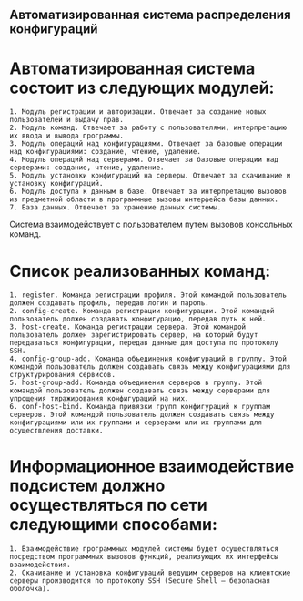 ## Автоматизированная система распределения конфигураций
# Автоматизированная система состоит из следующих модулей:
    1. Модуль регистрации и авторизации. Отвечает за создание новых пользователей и выдачу прав.
    2. Модуль команд. Отвечает за работу с пользователями, интерпретацию их ввода и вывода программы. 
    3. Модуль операций над конфигурациями. Отвечает за базовые операции над конфигурациями: создание, чтение, удаление.
    4. Модуль операций над серверами. Отвечает за базовые операции над серверами: создание, чтение, удаление.
    5. Модуль установки конфигураций на серверы. Отвечает за скачивание и установку конфигураций.
    6. Модуль доступа к данным в базе. Отвечает за интерпретацию вызовов из предметной области в программные вызовы интерфейса базы данных. 
    7. База данных. Отвечает за хранение данных системы.
Система взаимодействует с пользователем путем вызовов консольных команд. 
# Список реализованных команд:
    1. register. Команда регистрации профиля. Этой командой пользователь должен создавать профиль, передав логин и пароль.
    2. config-create. Команда регистрации конфигурации. Этой командой пользователь должен создавать конфигурацию, передав путь к ней.
    3. host-create. Команда регистрации сервера. Этой командой пользователь должен зарегистрировать сервер, на который будут передаваться конфигурации, передав данные для доступа по протоколу SSH.
    4. config-group-add. Команда объединения конфигураций в группу. Этой командой пользователь должен создавать связь между конфигурациями для структурирования сервисов.
    5. host-group-add. Команда объединения серверов в группу. Этой командой пользователь должен создавать связь между серверами для упрощения тиражирования конфигураций на них.
    6. conf-host-bind. Команда привязки групп конфигураций к группам серверов. Этой командой пользователь должен создавать связь между конфигурациями или их группами и серверами или их группами для осуществления доставки.
# Информационное взаимодействие подсистем должно осуществляться по сети следующими способами:
    1. Взаимодействие программных модулей системы будет осуществляться посредством программных вызовов функций, реализующих их интерфейсы взаимодействия.
    2. Скачивание и установка конфигураций ведущим серверов на клиентские серверы производится по протоколу SSH (Secure Shell – безопасная оболочка).
